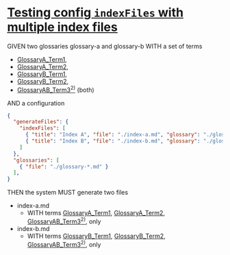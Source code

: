 # [Testing config `indexFiles` with multiple index files](#testing-config-indexfiles-with-multiple-index-files)

GIVEN two glossaries glossary-a and glossary-b WITH a set of terms

*   [GlossaryA_Term1][1],
*   [GlossaryA_Term2][2],
*   [GlossaryB_Term1][3],
*   [GlossaryB_Term2][4],
*   [GlossaryAB_Term3][5][<sup>2)</sup>][6] (both)

AND a configuration

```json
{
  "generateFiles": {
    "indexFiles": [
      { "title": "Index A", "file": "./index-a.md", "glossary": "./glossary-a.md" },
      { "title": "Index B", "file": "./index-b.md", "glossary": "./glossary-b.md" }
    ]
  },
  "glossaries": [
    { "file": "./glossary-*.md" }
  ],
}
```

THEN the system MUST generate two files

*   index-a.md
    *   WITH terms [GlossaryA_Term1][1], [GlossaryA_Term2][2], [GlossaryAB_Term3][5][<sup>2)</sup>][6], only
*   index-b.md
    *   WITH terms [GlossaryB_Term1][3], [GlossaryB_Term2][4], [GlossaryAB_Term3][5][<sup>2)</sup>][6], only

[1]: ./glossary-a.md#glossarya_term1

[2]: ./glossary-a.md#glossarya_term2

[3]: ./glossary-b.md#glossaryb_term1

[4]: ./glossary-b.md#glossaryb_term2

[5]: ./glossary-a.md#glossaryab_term3

[6]: ./glossary-b.md#glossaryab_term3
